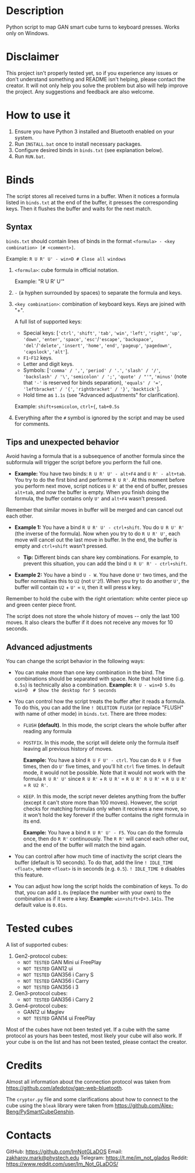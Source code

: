 # Description
Python script to map GAN smart cube turns to keyboard presses. Works only on Windows.

# Disclaimer
This project isn't properly tested yet, so if you experience any issues or don't understand something and README isn't helping, please contact the creator. It will not only help you solve the problem but also will help improve the project. Any suggestions and feedback are also welcome.

# How to use it
1. Ensure you have Python 3 installed and Bluetooth enabled on your system.
2. Run `INSTALL.bat` once to install necessary packages.
3. Configure desired binds in `binds.txt` (see explanation below).
4. Run `RUN.bat`.

# Binds
The script stores all received turns in a buffer. When it notices a formula listed in `binds.txt` at the end of the buffer, it presses the corresponding keys. Then it flushes the buffer and waits for the next match.

## Syntax
`binds.txt` should contain lines of binds in the format `<formula> - <key combination> [# <comment>]`.

Example: `R U R' U' - win+D # Close all windows`
1. `<formula>`: cube formula in official notation.
  
    Example: "R U R' U'"
2. ` - ` (a hyphen surrounded by spaces) to separate the formula and keys.
3. `<key combination>`: combination of keyboard keys. Keys are joined with "+".
    
    A full list of supported keys: 
    - Special keys: [`'ctrl'`, `'shift'`, `'tab'`, `'win'`, `'left'`, `'right'`, `'up'`, `'down'`, `'enter'`, `'space'`, `'esc'`/`'escape'`, `'backspace'`, `'del'`/`'delete'`, `'insert'`, `'home'`, `'end'`, `'pageup'`, `'pagedown'`, `'capslock'`, `'alt'`].
    - `F1`-`F12` keys.
    - Letter and digit keys.
    - Symbols: [`'comma' / ','`, `'period' / '.'`, `'slash' / '/'`, `'backslash' / '\'`, `'semicolon' / ';'`, `'quote' / "'"`, `'minus'` (note that `'-'` is reserved for binds separation), `'equals' / '='`, `'leftbracket' / '{'`, `'rightbracket' / '}'`, `'backtick'`].
    - Hold time as `1.1s` (see "Advanced adjustments" for clarification).
  
    Example: `shift+semicolon`, `ctrl+{`, `tab+0.5s`
4. Everything after the `#` symbol is ignored by the script and may be used for comments.

## Tips and unexpected behavior
Avoid having a formula that is a subsequence of another formula since the subformula will trigger the script before you perform the full one.

- **Example:**
    You have two binds: `R U R' U' - alt+F4` and `U R' - alt+tab`. You try to do the first bind and performe `R U R'`. At this moment before you perform next move, script notices `U R'` at the end of buffer, presses `alt+tab`, and now the buffer is empty. When you finish doing the formula, the buffer contains only `U'` and `alt+F4` wasn't pressed.

Remember that similar moves in buffer will be merged and can cancel out each other.

- **Example 1:** You have a bind `R U R' U' - ctrl+shift`. You do `U R U' R'` (the inverse of the formula). Now when you try to do `R U R' U'`, each move will cancel out the last move in buffer. In the end, the buffer is empty and `ctrl+shift` wasn't pressed.

    - **Tip:** Different binds can share key combinations. For example, to prevent this situation, you can add the bind `U R U' R' - ctrl+shift`.

- **Example 2:** You have a bind `U - W`. You have done `U'` two times, and the buffer normalizes this to `U2` (not `U'2`!). When you try to do another `U'`, the buffer will contain `U2` + `U'` = `U`, then it will press `W` key.

Remember to hold the cube with the right orientation: white center piece up and green center piece front.

The script does not store the whole history of moves -- only the last 100 moves. It also clears the buffer if it does not receive any moves for 10 seconds.

## Advanced adjustments

You can change the script behavior in the following ways:
- You can make more than one key combination in the bind. The combinations should be separated with space. Note that hold time (i.g. `0.5s`) is technically also a combination. **Example:** `R U - win+D 5.0s win+D  # Show the desktop for 5 seconds`

- You can control how the script treats the buffer after it reads a formula. To do this, you can add the line `! DELETION FLUSH` (or replace "FLUSH" with name of other mode) in `binds.txt`. There are three modes:
    - `FLUSH` **(default)**. In this mode, the script clears the whole buffer after reading any formula
    - `POSTFIX`. In this mode, the script will delete only the formula itself leaving all previous history of moves.

        **Example:** You have a bind `R U F U' - ctrl`. You can do `R U F` five times, then do `U'` five times, and you'll hit `ctrl` five times. In default mode, it would not be possible. Note that it would not work with the formula `R U R' U'` since `R U R'` + `R U R'` = `R U R' R U R'` = `R U U R'` = `R U2 R'`.
    
    - `KEEP`. In this mode, the script never deletes anything from the buffer (except it can't store more than 100 moves). However, the script checks for matching formulas only when it receives a new move, so it won't hold the key forever if the buffer contains the right formula in its end.

        **Example:** You have a bind `R U R' U' - F5`. You can do the formula once, then do `R R'` continuously. The `R R'` will cancel each other out, and the end of the buffer will match the bind again.

- You can control after how much time of inactivity the script clears the buffer (default is 10 seconds). To do that, add the line `! IDLE_TIME <float>`, where `<float>` is in seconds (e.g. `0.5`). `! IDLE_TIME 0` disables this feature.

- You can adjust how long the script holds the combination of keys. To do that, you can add `1.0s` (replace the number with your own) to the combination as if it were a key. **Example:** `win+shift+D+3.141s`. The default value is `0.01s`.


# Tested cubes
A list of supported cubes:
1. Gen2-protocol cubes:
    - `NOT TESTED` GAN Mini ui FreePlay
    - `NOT TESTED` GAN12 ui
    - `NOT TESTED` GAN356 i Carry S
    - `NOT TESTED` GAN356 i Carry
    - `NOT TESTED` GAN356 i 3
2. Gen3-protocol cubes:
    - `NOT TESTED` GAN356 i Carry 2
3. Gen4-protocol cubes:
    - GAN12 ui Maglev
    - `NOT TESTED` GAN14 ui FreePlay

Most of the cubes have not been tested yet. If a cube with the same protocol as yours has been tested, most likely your cube will also work. If your cube is on the list and has not been tested, please contact the creator.

# Credits
Almost all information about the connection protocol was taken from https://github.com/afedotov/gan-web-bluetooth.

The `cryptor.py` file and some clarifications about how to connect to the cube using the `bleak` library were taken from https://github.com/Alex-Beng/PySmartCubeGenshin.

# Contacts
GitHub: https://github.com/ImNotGLaDOS
Email: zakharov.mark@phystech.edu
Telegram: https://t.me/im_not_glados
Reddit: https://www.reddit.com/user/Im_Not_GLaDOS/
